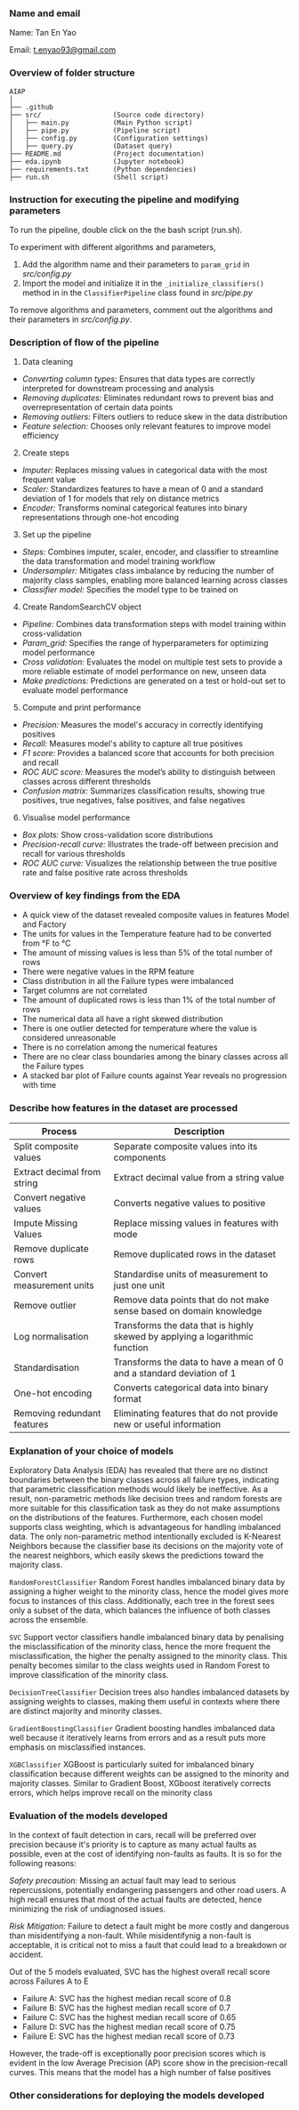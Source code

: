 ### Name and email
Name: Tan En Yao

Email: t.enyao93@gmail.com

### Overview of folder structure
```
AIAP
│
├── .github
├── src/                  (Source code directory)
│   ├── main.py           (Main Python script) 
│   ├── pipe.py           (Pipeline script)  
│   ├── config.py         (Configuration settings)
│   ├── query.py          (Dataset query)
├── README.md             (Project documentation)
├── eda.ipynb             (Jupyter notebook)
├── requirements.txt      (Python dependencies)
├── run.sh                (Shell script)
```

### Instruction for executing the pipeline and modifying parameters
To run the pipeline, double click on the the bash script (run.sh).

To experiment with different algorithms and parameters, 
1. Add the algorithm name and their parameters to `param_grid` in *src/config.py*
2. Import the model and initialize it in the `_initialize_classifiers()` method in in the `ClassifierPipeline` class found in *src/pipe.py*

To remove algorithms and parameters, comment out the algorithms and their parameters in *src/config.py*.

### Description of flow of the pipeline

1. Data cleaning
- *Converting column types:* Ensures that data types are correctly interpreted for downstream processing and analysis
- *Removing duplicates:* Eliminates redundant rows to prevent bias and overrepresentation of certain data points
- *Removing outliers:* Filters outliers to reduce skew in the data distribution 
- *Feature selection:* Chooses only relevant features to improve model efficiency

2. Create steps
- *Imputer:* Replaces missing values in categorical data with the most frequent value
- *Scaler:* Standardizes features to have a mean of 0 and a standard deviation of 1 for models that rely on distance metrics
- *Encoder:* Transforms nominal categorical features into binary representations through one-hot encoding

3. Set up the pipeline
- *Steps:* Combines imputer, scaler, encoder, and classifier to streamline the data transformation and model training workflow
- *Undersampler:* Mitigates class imbalance by reducing the number of majority class samples, enabling more balanced learning across classes
- *Classifier model:* Specifies the model type to be trained on

4. Create RandomSearchCV object
- *Pipeline:* Combines data transformation steps with model training within cross-validation
- *Param_grid:* Specifies the range of hyperparameters for optimizing model performance
- *Cross validation:* Evaluates the model on multiple test sets to provide a more reliable estimate of model performance on new, unseen data
- *Make predictions:* Predictions are generated on a test or hold-out set to evaluate model performance

5. Compute and print performance
- *Precision:* Measures the model's accuracy in correctly identifying positives
- *Recall:* Measures model's ability to capture all true positives
- *F1 score:* Provides a balanced score that accounts for both precision and recall
- *ROC AUC score:* Measures the model’s ability to distinguish between classes across different thresholds
- *Confusion matrix:* Summarizes classification results, showing true positives, true negatives, false positives, and false negatives

6. Visualise model performance
- *Box plots:* Show cross-validation score distributions
- *Precision-recall curve:* Illustrates the trade-off between precision and recall for various thresholds
- *ROC AUC curve:*  Visualizes the relationship between the true positive rate and false positive rate across thresholds

### Overview of key findings from the EDA 
- A quick view of the dataset revealed composite values in features Model and Factory
- The units for values in the Temperature feature had to be converted from °F to °C
- The amount of missing values is less than 5% of the total number of rows
- There were negative values in the RPM feature
- Class distribution in all the Failure types were imbalanced
- Target columns are not correlated
- The amount of duplicated rows is less than 1% of the total number of rows
- The numerical data all have a right skewed distribution
- There is one outlier detected for temperature where the value is considered unreasonable
- There is no correlation among the numerical features
- There are no clear class boundaries among the binary classes across all the Failure types
- A stacked bar plot of Failure counts against Year reveals no progression with time

### Describe how features in the dataset are processed

| Process                     | Description                                                                                       |
|---------------------------- |---------------------------------------------------------------------------------------------------|
| Split composite values      | Separate composite values into its components                                                     |
| Extract decimal from string | Extract decimal value from a string value                                                         |
| Convert negative values     | Converts negative values to positive                                                              |
| Impute Missing Values       | Replace missing values in features with mode                                                      |
| Remove duplicate rows       | Remove duplicated rows in the dataset                                                             |
| Convert measurement units   | Standardise units of measurement to just one unit                                                 |
| Remove outlier              | Remove data points that do not make sense based on domain knowledge                               |
| Log normalisation           | Transforms the data that is highly skewed by applying a logarithmic function                      |
| Standardisation             | Transforms the data to have a mean of 0 and a standard deviation of 1                             |
| One-hot encoding            | Converts categorical data into binary format                                                      |
| Removing redundant features | Eliminating features that do not provide new or useful information                                |

### Explanation of your choice of models 
Exploratory Data Analysis (EDA) has revealed that there are no distinct boundaries between the binary classes across all failure types, indicating that parametric classification methods would likely be ineffective. As a result, non-parametric methods like decision trees and random forests are more suitable for this classification task as they do not make assumptions on the distributions of the features. Furthermore, each chosen model supports class weighting, which is advantageous for handling imbalanced data. The only non-parametric method intentionally excluded is K-Nearest Neighbors because the classifier base its decisions on the majority vote of the nearest neighbors, which easily skews the predictions toward the majority class.

`RandomForestClassifier`
Random Forest handles imbalanced binary data by assigning a higher weight to the minority class, hence the model gives more focus to instances of this class. Additionally, each tree in the forest sees only a subset of the data, which balances the influence of both classes across the ensemble.

`SVC`
Support vector classifiers handle imbalanced binary data by penalising the misclassification of the minority class, hence the more frequent the misclassification, the higher the penalty assigned to the minority class. This penalty becomes similar to the class weights used in Random Forest to improve classification of the minority class.

`DecisionTreeClassifier`
Decision trees also handles imbalanced datasets by assigning weights to classes, making them useful in contexts where there are distinct majority and minority classes.

`GradientBoostingClassifier`
Gradient boosting handles imbalanced data well because it iteratively learns from errors and as a result puts more emphasis on misclassified instances. 

`XGBClassifier`
XGBoost is particularly suited for imbalanced binary classification because different weights can be assigned to the minority and majority classes. Similar to Gradient Boost, XGboost iteratively corrects errors, which helps improve recall on the minority class

### Evaluation of the models developed
In the context of fault detection in cars, recall will be preferred over precision because it's priority is to capture as many actual faults as possible, even at the cost of identifying non-faults as faults. It is so for the following reasons:

*Safety precaution:*
Missing an actual fault may lead to serious repercussions, potentially endangering passengers and other road users. A high recall ensures that most of the actual faults are detected, hence minimizing the risk of undiagnosed issues.

*Risk Mitigation:*
Failure to detect a fault might be more costly and dangerous than misidentifying a non-fault. While misidentifynig a non-fault is acceptable, it is critical not to miss a fault that could lead to a breakdown or accident.

Out of the 5 models evaluated, SVC has the highest overall recall score across Failures A to E
- Failure A: SVC has the highest median recall score of 0.8
- Failure B: SVC has the highest median recall score of 0.7
- Failure C: SVC has the highest median recall score of 0.65
- Failure D: SVC has the highest median recall score of 0.75
- Failure E: SVC has the highest median recall score of 0.73

However, the trade-off is exceptionally poor precision scores which is evident in the low Average Precision (AP) score show in the precision-recall curves. This means that the model has a high number of false positives

### Other considerations for deploying the models developed
